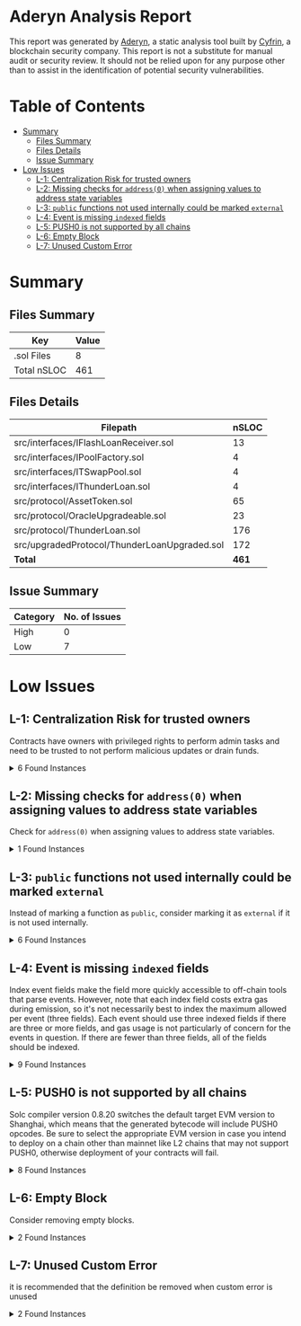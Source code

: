 # Aderyn Analysis Report

This report was generated by [Aderyn](https://github.com/Cyfrin/aderyn), a static analysis tool built by [Cyfrin](https://cyfrin.io), a blockchain security company. This report is not a substitute for manual audit or security review. It should not be relied upon for any purpose other than to assist in the identification of potential security vulnerabilities.
# Table of Contents

- [Summary](#summary)
  - [Files Summary](#files-summary)
  - [Files Details](#files-details)
  - [Issue Summary](#issue-summary)
- [Low Issues](#low-issues)
  - [L-1: Centralization Risk for trusted owners](#l-1-centralization-risk-for-trusted-owners)
  - [L-2: Missing checks for `address(0)` when assigning values to address state variables](#l-2-missing-checks-for-address0-when-assigning-values-to-address-state-variables)
  - [L-3: `public` functions not used internally could be marked `external`](#l-3-public-functions-not-used-internally-could-be-marked-external)
  - [L-4: Event is missing `indexed` fields](#l-4-event-is-missing-indexed-fields)
  - [L-5: PUSH0 is not supported by all chains](#l-5-push0-is-not-supported-by-all-chains)
  - [L-6: Empty Block](#l-6-empty-block)
  - [L-7: Unused Custom Error](#l-7-unused-custom-error)


# Summary

## Files Summary

| Key | Value |
| --- | --- |
| .sol Files | 8 |
| Total nSLOC | 461 |


## Files Details

| Filepath | nSLOC |
| --- | --- |
| src/interfaces/IFlashLoanReceiver.sol | 13 |
| src/interfaces/IPoolFactory.sol | 4 |
| src/interfaces/ITSwapPool.sol | 4 |
| src/interfaces/IThunderLoan.sol | 4 |
| src/protocol/AssetToken.sol | 65 |
| src/protocol/OracleUpgradeable.sol | 23 |
| src/protocol/ThunderLoan.sol | 176 |
| src/upgradedProtocol/ThunderLoanUpgraded.sol | 172 |
| **Total** | **461** |


## Issue Summary

| Category | No. of Issues |
| --- | --- |
| High | 0 |
| Low | 7 |


# Low Issues

## L-1: Centralization Risk for trusted owners

Contracts have owners with privileged rights to perform admin tasks and need to be trusted to not perform malicious updates or drain funds.

<details><summary>6 Found Instances</summary>


- Found in src/protocol/ThunderLoan.sol [Line: 242](src/protocol/ThunderLoan.sol#L242)

	```solidity
	    function setAllowedToken(IERC20 token, bool allowed) external onlyOwner returns (AssetToken) {
	```

- Found in src/protocol/ThunderLoan.sol [Line: 268](src/protocol/ThunderLoan.sol#L268)

	```solidity
	    function updateFlashLoanFee(uint256 newFee) external onlyOwner {
	```

- Found in src/protocol/ThunderLoan.sol [Line: 296](src/protocol/ThunderLoan.sol#L296)

	```solidity
	    function _authorizeUpgrade(address newImplementation) internal override onlyOwner { }
	```

- Found in src/upgradedProtocol/ThunderLoanUpgraded.sol [Line: 238](src/upgradedProtocol/ThunderLoanUpgraded.sol#L238)

	```solidity
	    function setAllowedToken(IERC20 token, bool allowed) external onlyOwner returns (AssetToken) {
	```

- Found in src/upgradedProtocol/ThunderLoanUpgraded.sol [Line: 264](src/upgradedProtocol/ThunderLoanUpgraded.sol#L264)

	```solidity
	    function updateFlashLoanFee(uint256 newFee) external onlyOwner {
	```

- Found in src/upgradedProtocol/ThunderLoanUpgraded.sol [Line: 287](src/upgradedProtocol/ThunderLoanUpgraded.sol#L287)

	```solidity
	    function _authorizeUpgrade(address newImplementation) internal override onlyOwner { }
	```

</details>



## L-2: Missing checks for `address(0)` when assigning values to address state variables

Check for `address(0)` when assigning values to address state variables.

<details><summary>1 Found Instances</summary>


- Found in src/protocol/OracleUpgradeable.sol [Line: 16](src/protocol/OracleUpgradeable.sol#L16)

	```solidity
	        s_poolFactory = poolFactoryAddress;
	```

</details>



## L-3: `public` functions not used internally could be marked `external`

Instead of marking a function as `public`, consider marking it as `external` if it is not used internally.

<details><summary>6 Found Instances</summary>


- Found in src/protocol/ThunderLoan.sol [Line: 234](src/protocol/ThunderLoan.sol#L234)

	```solidity
	    function repay(IERC20 token, uint256 amount) public {
	```

- Found in src/protocol/ThunderLoan.sol [Line: 280](src/protocol/ThunderLoan.sol#L280)

	```solidity
	    function getAssetFromToken(IERC20 token) public view returns (AssetToken) {
	```

- Found in src/protocol/ThunderLoan.sol [Line: 284](src/protocol/ThunderLoan.sol#L284)

	```solidity
	    function isCurrentlyFlashLoaning(IERC20 token) public view returns (bool) {
	```

- Found in src/upgradedProtocol/ThunderLoanUpgraded.sol [Line: 230](src/upgradedProtocol/ThunderLoanUpgraded.sol#L230)

	```solidity
	    function repay(IERC20 token, uint256 amount) public {
	```

- Found in src/upgradedProtocol/ThunderLoanUpgraded.sol [Line: 275](src/upgradedProtocol/ThunderLoanUpgraded.sol#L275)

	```solidity
	    function getAssetFromToken(IERC20 token) public view returns (AssetToken) {
	```

- Found in src/upgradedProtocol/ThunderLoanUpgraded.sol [Line: 279](src/upgradedProtocol/ThunderLoanUpgraded.sol#L279)

	```solidity
	    function isCurrentlyFlashLoaning(IERC20 token) public view returns (bool) {
	```

</details>



## L-4: Event is missing `indexed` fields

Index event fields make the field more quickly accessible to off-chain tools that parse events. However, note that each index field costs extra gas during emission, so it's not necessarily best to index the maximum allowed per event (three fields). Each event should use three indexed fields if there are three or more fields, and gas usage is not particularly of concern for the events in question. If there are fewer than three fields, all of the fields should be indexed.

<details><summary>9 Found Instances</summary>


- Found in src/protocol/AssetToken.sol [Line: 31](src/protocol/AssetToken.sol#L31)

	```solidity
	    event ExchangeRateUpdated(uint256 newExchangeRate);
	```

- Found in src/protocol/ThunderLoan.sol [Line: 105](src/protocol/ThunderLoan.sol#L105)

	```solidity
	    event Deposit(address indexed account, IERC20 indexed token, uint256 amount);
	```

- Found in src/protocol/ThunderLoan.sol [Line: 106](src/protocol/ThunderLoan.sol#L106)

	```solidity
	    event AllowedTokenSet(IERC20 indexed token, AssetToken indexed asset, bool allowed);
	```

- Found in src/protocol/ThunderLoan.sol [Line: 107](src/protocol/ThunderLoan.sol#L107)

	```solidity
	    event Redeemed(
	```

- Found in src/protocol/ThunderLoan.sol [Line: 110](src/protocol/ThunderLoan.sol#L110)

	```solidity
	    event FlashLoan(address indexed receiverAddress, IERC20 indexed token, uint256 amount, uint256 fee, bytes params);
	```

- Found in src/upgradedProtocol/ThunderLoanUpgraded.sol [Line: 105](src/upgradedProtocol/ThunderLoanUpgraded.sol#L105)

	```solidity
	    event Deposit(address indexed account, IERC20 indexed token, uint256 amount);
	```

- Found in src/upgradedProtocol/ThunderLoanUpgraded.sol [Line: 106](src/upgradedProtocol/ThunderLoanUpgraded.sol#L106)

	```solidity
	    event AllowedTokenSet(IERC20 indexed token, AssetToken indexed asset, bool allowed);
	```

- Found in src/upgradedProtocol/ThunderLoanUpgraded.sol [Line: 107](src/upgradedProtocol/ThunderLoanUpgraded.sol#L107)

	```solidity
	    event Redeemed(
	```

- Found in src/upgradedProtocol/ThunderLoanUpgraded.sol [Line: 110](src/upgradedProtocol/ThunderLoanUpgraded.sol#L110)

	```solidity
	    event FlashLoan(address indexed receiverAddress, IERC20 indexed token, uint256 amount, uint256 fee, bytes params);
	```

</details>



## L-5: PUSH0 is not supported by all chains

Solc compiler version 0.8.20 switches the default target EVM version to Shanghai, which means that the generated bytecode will include PUSH0 opcodes. Be sure to select the appropriate EVM version in case you intend to deploy on a chain other than mainnet like L2 chains that may not support PUSH0, otherwise deployment of your contracts will fail.

<details><summary>8 Found Instances</summary>


- Found in src/interfaces/IFlashLoanReceiver.sol [Line: 2](src/interfaces/IFlashLoanReceiver.sol#L2)

	```solidity
	pragma solidity 0.8.20;
	```

- Found in src/interfaces/IPoolFactory.sol [Line: 2](src/interfaces/IPoolFactory.sol#L2)

	```solidity
	pragma solidity 0.8.20;
	```

- Found in src/interfaces/ITSwapPool.sol [Line: 2](src/interfaces/ITSwapPool.sol#L2)

	```solidity
	pragma solidity 0.8.20;
	```

- Found in src/interfaces/IThunderLoan.sol [Line: 2](src/interfaces/IThunderLoan.sol#L2)

	```solidity
	pragma solidity 0.8.20;
	```

- Found in src/protocol/AssetToken.sol [Line: 2](src/protocol/AssetToken.sol#L2)

	```solidity
	pragma solidity 0.8.20;
	```

- Found in src/protocol/OracleUpgradeable.sol [Line: 2](src/protocol/OracleUpgradeable.sol#L2)

	```solidity
	pragma solidity 0.8.20;
	```

- Found in src/protocol/ThunderLoan.sol [Line: 64](src/protocol/ThunderLoan.sol#L64)

	```solidity
	pragma solidity 0.8.20;
	```

- Found in src/upgradedProtocol/ThunderLoanUpgraded.sol [Line: 64](src/upgradedProtocol/ThunderLoanUpgraded.sol#L64)

	```solidity
	pragma solidity 0.8.20;
	```

</details>



## L-6: Empty Block

Consider removing empty blocks.

<details><summary>2 Found Instances</summary>


- Found in src/protocol/ThunderLoan.sol [Line: 296](src/protocol/ThunderLoan.sol#L296)

	```solidity
	    function _authorizeUpgrade(address newImplementation) internal override onlyOwner { }
	```

- Found in src/upgradedProtocol/ThunderLoanUpgraded.sol [Line: 287](src/upgradedProtocol/ThunderLoanUpgraded.sol#L287)

	```solidity
	    function _authorizeUpgrade(address newImplementation) internal override onlyOwner { }
	```

</details>



## L-7: Unused Custom Error

it is recommended that the definition be removed when custom error is unused

<details><summary>2 Found Instances</summary>


- Found in src/protocol/ThunderLoan.sol [Line: 84](src/protocol/ThunderLoan.sol#L84)

	```solidity
	    error ThunderLoan__ExhangeRateCanOnlyIncrease();
	```

- Found in src/upgradedProtocol/ThunderLoanUpgraded.sol [Line: 84](src/upgradedProtocol/ThunderLoanUpgraded.sol#L84)

	```solidity
	    error ThunderLoan__ExhangeRateCanOnlyIncrease();
	```

</details>



